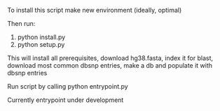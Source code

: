 To install this script make new environment (ideally, optimal)

Then run:
1. python install.py
2. python setup.py 

This will install all prerequisites, download hg38.fasta, index it for blast, download most common dbsnp entries, make a db and populate it with dbsnp entries

Run script by calling python entrypoint.py

Currently entrypoint under development